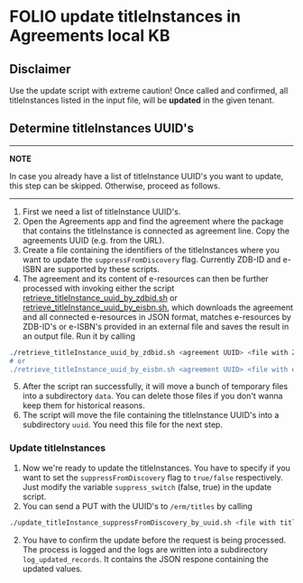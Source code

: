 # FOLIO update titleInstances in Agreements local KB

## Disclaimer

Use the update script with extreme caution! Once called and confirmed, all titleInstances listed in the input file, will be **updated** in the given tenant.

## Determine titleInstances UUID's

---
**NOTE**

In case you already have a list of titleInstance UUID's you want to update, this step can be skipped. Otherwise, proceed as follows.

---

1. First we need a list of titleInstance UUID's.
2. Open the Agreements app and find the agreement where the package that contains the titleInstance is connected as agreement line. Copy the agreements UUID (e.g. from the URL).
3. Create a file containing the identifiers of the titleInstances where you want to update the ```suppressFromDiscovery``` flag. Currently ZDB-ID and e-ISBN are supported by these scripts.
4. The agreement and its content of e-resources can then be further processed with invoking either the script [retrieve_titleInstance_uuid_by_zdbid.sh](retrieve_titleInstance_uuid_by_zdbid.sh) or [retrieve_titleInstance_uuid_by_eisbn.sh](retrieve_titleInstance_uuid_by_eisbn.sh), which downloads the agreement and all connected e-resources in JSON format, matches e-resources by ZDB-ID's or e-ISBN's provided in an external file and saves the result in an output file. Run it by calling

```bash
./retrieve_titleInstance_uuid_by_zdbid.sh <agreement UUID> <file with ZDB-ID's>
# or
./retrieve_titleInstance_uuid_by_eisbn.sh <agreement UUID> <file with e-ISBN's>
```

5. After the script ran successfully, it will move a bunch of temporary files into a subdirectory ```data```. You can delete those files if you don't wanna keep them for historical reasons.
6. The script will move the file containing the titleInstance UUID's into a subdirectory ```uuid```. You need this file for the next step.

### Update titleInstances

1. Now we're ready to update the titleInstances. You have to specify if you want to set the ```suppressFromDiscovery``` flag to ```true/false``` respectively. Just modify the variable ```suppress_switch``` (false, true) in the update script.
2. You can send a PUT with the UUID's to ```/erm/titles``` by calling

```bash
./update_titleInstance_suppressFromDiscovery_by_uuid.sh <file with titleInstance UUID's>
```

2. You have to confirm the update before the request is being processed. The process is logged and the logs are written into a subdirectory ```log_updated_records```. It contains the JSON respone containing the updated values.
